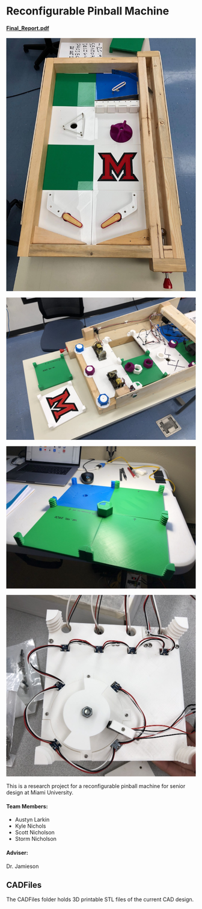 # Reconfigurable Pinball Machine

#### [Final_Report.pdf](https://github.com/Reenforcements/ECE448-449/blob/master/Final_Report.pdf)

[![Pinball machine](https://github.com/Reenforcements/ECE448-449/blob/master/Resources/PinballMachine.jpg?raw=true)](https://github.com/Reenforcements/ECE448-449/blob/master/Resources/PinballMachine.jpg?raw=true)

[![Underside of the machine](https://github.com/Reenforcements/ECE448-449/blob/master/Resources/underside.jpeg?raw=true)](https://github.com/Reenforcements/ECE448-449/blob/master/Resources/underside.jpeg?raw=true)

[![Tile connectivity](https://github.com/Reenforcements/ECE448-449/blob/master/Resources/tiles.jpeg?raw=true)](https://github.com/Reenforcements/ECE448-449/blob/master/Resources/tiles.jpeg?raw=true)

[![Low voltage tile](https://github.com/Reenforcements/ECE448-449/blob/master/Resources/lowvoltage.jpeg?raw=true)](https://github.com/Reenforcements/ECE448-449/blob/master/Resources/lowvoltage.jpeg?raw=true)

This is a research project for a reconfigurable pinball machine for senior design at Miami University.

#### Team Members:
- Austyn Larkin
- Kyle Nichols
- Scott Nicholson
- Storm Nicholson

#### Adviser:
Dr. Jamieson

## CADFiles

The CADFiles folder holds 3D printable STL files of the current CAD design.

